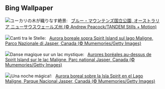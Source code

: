 ## Bing Wallpaper
![](https://www.bing.com/th?id=OHR.EucalyptusForest_JA-JP1746182669_UHD.jpg&w=1000)ユーカリの木が織りなす絶景:&nbsp;&ensp;[ブルー・マウンテンズ国立公園, オーストラリア ニューサウスウェールズ州 (© Andrew Peacock/TANDEM Stills + Motion)](https://www.bing.com/th?id=OHR.EucalyptusForest_JA-JP1746182669_UHD.jpg)
<br><br/>
![](https://www.bing.com/th?id=OHR.MaligneLakeJasper_IT-IT4481289877_UHD.jpg&w=1000)Canti tra le Stelle:&nbsp;&ensp;[Aurora boreale sopra Spirit Island sul lago Maligne, Parco Nazionale di Jasper, Canada (© Mumemories/Getty Images)](https://www.bing.com/th?id=OHR.MaligneLakeJasper_IT-IT4481289877_UHD.jpg)
<br><br/>
![](https://www.bing.com/th?id=OHR.MaligneLakeJasper_FR-FR2308232847_UHD.jpg&w=1000)Danse magique sur un lac mystique:&nbsp;&ensp;[Aurores boréales au-dessus de Spirit Island sur le lac Maligne, Parc national Jasper, Canada (© Mumemories/Getty Images)](https://www.bing.com/th?id=OHR.MaligneLakeJasper_FR-FR2308232847_UHD.jpg)
<br><br/>
![](https://www.bing.com/th?id=OHR.MaligneLakeJasper_ES-ES6288170690_UHD.jpg&w=1000)¡Una noche mágica!:&nbsp;&ensp;[Aurora boreal sobre la Isla Spirit en el Lago Maligne, Parque Nacional Jasper, Canadá (© Mumemories/Getty Images)](https://www.bing.com/th?id=OHR.MaligneLakeJasper_ES-ES6288170690_UHD.jpg)
<br><br/>

